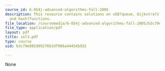 ```yaml
---
course_id: 6-854j-advanced-algorithms-fall-2005
description: This resource contains solutions on vEB?queue, Dijkstra?s?algorithm,
  and hash?functions.
file_location: /coursemedia/6-854j-advanced-algorithms-fall-2005/b3c79e801989276b3df906a44454b932_sol3.pdf
file_type: application/pdf
layout: pdf
title: sol3.pdf
type: course
uid: b3c79e801989276b3df906a44454b932

---
```

None